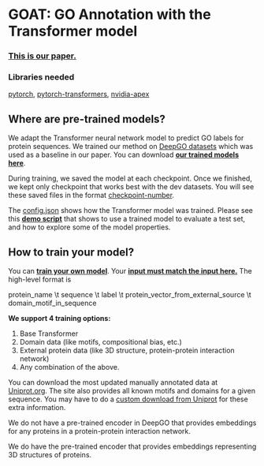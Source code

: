 # GOAT: GO Annotation with the Transformer model 

### [This is our paper.](https://www.biorxiv.org/content/10.1101/2020.01.31.929604v1)

### Libraries needed

[pytorch](https://pytorch.org/),
[pytorch-transformers](https://pypi.org/project/pytorch-transformers/),
[nvidia-apex](https://github.com/NVIDIA/apex)

## Where are pre-trained models? 

We adapt the Transformer neural network model to predict GO labels for protein sequences. We trained our method on [DeepGO datasets](https://github.com/bio-ontology-research-group/deepgo#data) which was used as a baseline in our paper.
You can download **[our trained models here](https://drive.google.com/drive/folders/1MfjpaZ4Mg0L6PovPzfjAlB_ny1zYFFNm?usp=sharing)**. 

During training, we saved the model at each checkpoint. Once we finished, we kept only checkpoint that works best with the dev datasets. You will see these saved files in the format [checkpoint-number](https://drive.google.com/drive/folders/128Q5DBToXnpgBNpevuYv3Y403wIPj8r-?usp=sharing). 

The [config.json](https://drive.google.com/drive/folders/128Q5DBToXnpgBNpevuYv3Y403wIPj8r-?usp=sharing) shows how the Transformer model was trained. Please see this **[demo script](https://github.com/datduong/GOAnnotationTransformer/tree/master/TrainModel)** that shows to use a trained model to evaluate a test set, and how to explore some of the model properties. 


## How to train your model?

You can **[train your own model](https://github.com/datduong/GOAnnotationTransformer/tree/master/TrainModel)**. Your **[input must match the input here.](https://drive.google.com/drive/u/1/folders/10mKp6vOzU9_3SYJ2Bd_NfqQ6ILjTJfXo)** The high-level format is 

protein_name \t sequence \t label \t protein_vector_from_external_source \t domain_motif_in_sequence

**We support 4 training options:**
1. Base Transformer
2. Domain data (like motifs, compositional bias, etc.)
3. External protein data (like 3D structure, protein-protein interaction network)
4. Any combination of the above. 

You can download the most updated manually annotated data at [Uniprot.org](https://www.uniprot.org/uniprot/?query=reviewed:yes). The site also provides all known motifs and domains for a given sequence. You may have to do a [custom download from Uniprot](https://www.uniprot.org/uniprot/?query=reviewed:yes#customize-columns) for these extra information. 

We do not have a pre-trained encoder in DeepGO that provides embeddings for any proteins in a protein-protein interaction network. 

We do have the pre-trained encoder that provides embeddings representing 3D structures of proteins. 


